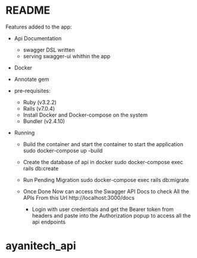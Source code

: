 # README

Features added to the app:

* Api Documentation
  - swagger DSL written
  - serving swagger-ui whithin the app
* Docker
* Annotate gem


* pre-requisites:
  - Ruby (v3.2.2)
  - Rails (v7.0.4)
  - Install Docker and Docker-compose on the system
  - Bundler (v2.4.10)

* Running
  - Build the container and start the container to start the application
      sudo docker-compose up -build

  - Create the database of api in docker
     sudo docker-compose exec rails db:create

  - Run Pending Migration
     sudo docker-compose exec rails db:migrate

  - Once Done Now can access the Swagger API Docs to check All the APIs From this Url
      http://localhost:3000/docs
    - Login with user credentials and get the Bearer token from headers and paste into the Authorization popup to access all the api endpoints


# ayanitech_api
